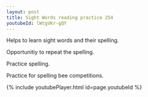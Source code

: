```yaml
---
layout: post
title: Sight Words reading practice 254
youtubeId: lWtgVKr-gQY
---
```

 
 
Helps to learn sight words and their spelling.

Opportunitiy to repeat the spelling. 

Practice spelling. 
 
Practice for spelling bee competitions. 
 
{% include youtubePlayer.html id=page.youtubeId %}
 
 
